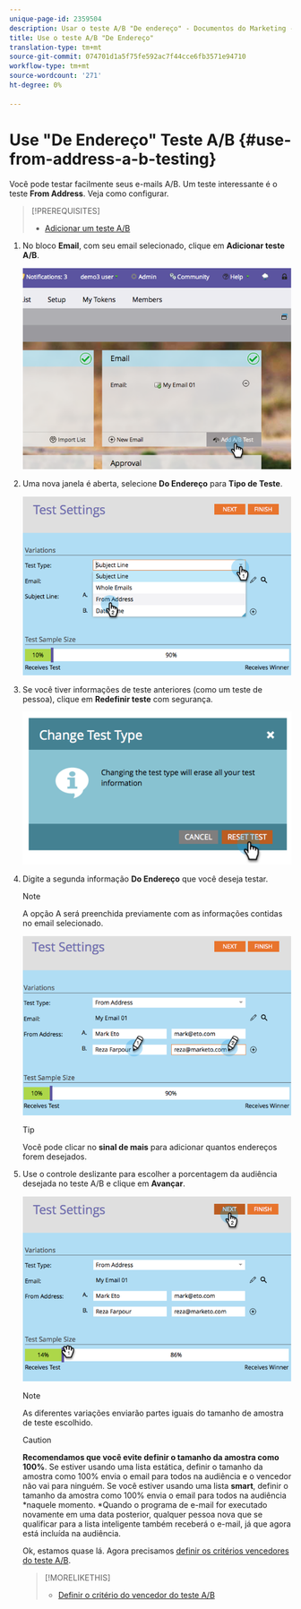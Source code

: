 ```yaml
---
unique-page-id: 2359504
description: Usar o teste A/B "De endereço" - Documentos do Marketing - Documentação do produto
title: Use o teste A/B "De Endereço"
translation-type: tm+mt
source-git-commit: 074701d1a5f75fe592ac7f44cce6fb3571e94710
workflow-type: tm+mt
source-wordcount: '271'
ht-degree: 0%

---
```



# Use &quot;De Endereço&quot; Teste A/B {#use-from-address-a-b-testing}

Você pode testar facilmente seus e-mails A/B. Um teste interessante é o teste **From Address**. Veja como configurar.

>[!PREREQUISITES]
>
>* [Adicionar um teste A/B](add-an-a-b-test.md)

>



1. No bloco **Email**, com seu email selecionado, clique em **Adicionar teste A/B**.

   ![](assets/image2014-9-12-15-3a32-3a8.png)

1. Uma nova janela é aberta, selecione **Do Endereço** para **Tipo de Teste**.

   ![](assets/image2014-9-12-15-3a32-3a22.png)

1. Se você tiver informações de teste anteriores (como um teste de pessoa), clique em **Redefinir teste** com segurança.

   ![](assets/image2014-9-12-15-3a32-3a28.png)

1. Digite a segunda informação **Do Endereço** que você deseja testar.

   >[!NOTE]
   >
   >A opção A será preenchida previamente com as informações contidas no email selecionado.

   ![](assets/image2014-9-12-15-3a32-3a34.png)

   >[!TIP]
   >
   >Você pode clicar no **sinal de mais** para adicionar quantos endereços forem desejados.

1. Use o controle deslizante para escolher a porcentagem da audiência desejada no teste A/B e clique em **Avançar**.

   ![](assets/image2014-9-12-15-3a33-3a41.png)

   >[!NOTE]
   >
   >As diferentes variações enviarão partes iguais do tamanho de amostra de teste escolhido.

   >[!CAUTION]
   >
   >**Recomendamos que você evite definir o tamanho da amostra como 100%**. Se estiver usando uma lista estática, definir o tamanho da amostra como 100% envia o email para todos na audiência e o vencedor não vai para ninguém. Se você estiver usando uma lista **smart**, definir o tamanho da amostra como 100% envia o email para todos na audiência *naquele momento. *Quando o programa de e-mail for executado novamente em uma data posterior, qualquer pessoa nova que se qualificar para a lista inteligente também receberá o e-mail, já que agora está incluída na audiência.

   Ok, estamos quase lá. Agora precisamos [definir os critérios vencedores do teste A/B](define-the-a-b-test-winner-criteria.md).

   >[!MORELIKETHIS]
   >
   >
   >    
   >    
   >    * [Definir o critério do vencedor do teste A/B](define-the-a-b-test-winner-criteria.md)


